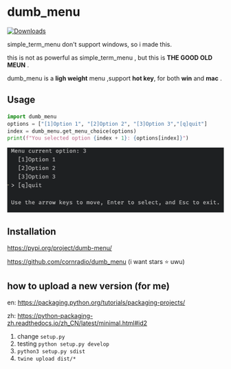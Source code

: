 # dumb_menu

[![Downloads](https://static.pepy.tech/badge/dumb-menu)](https://pepy.tech/project/dumb-menu)

simple_term_menu don't support windows, so i made this.

this is not as powerful as simple_term_menu , but this is **THE GOOD OLD MEUN** .

dumb_menu is a **ligh weight** menu ,support **hot key**, for both **win** and **mac** .

## Usage

```python
import dumb_menu
options = ["[1]Option 1", "[2]Option 2", "[3]Option 3","[q]quit"]
index = dumb_menu.get_menu_choice(options)
print(f"You selected option {index + 1}: {options[index]}")
```

![png](https://raw.githubusercontent.com/cornradio/imgs/main/20230214163952.png)

## Installation

https://pypi.org/project/dumb-menu/

https://github.com/cornradio/dumb_menu (i want stars ⭐ uwu)


## how to upload a new version (for me)

en: https://packaging.python.org/tutorials/packaging-projects/ 

zh: https://python-packaging-zh.readthedocs.io/zh_CN/latest/minimal.html#id2

1. change `setup.py`
2. testing `python setup.py develop`
3. `python3 setup.py sdist`
4. `twine upload dist/*`
